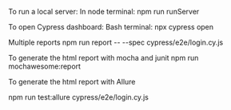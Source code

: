 To run a local server:
In node terminal:
npm run runServer

To open Cypress dashboard:
Bash terminal:
 npx cypress open



Multiple reports
npm run report -- --spec cypress/e2e/login.cy.js

To generate the html report with mocha and junit
npm run mochawesome:report

To generate the html report with Allure

npm run test:allure cypress/e2e/login.cy.js